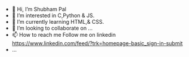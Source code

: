 - 👋 Hi, I’m Shubham Pal
- 👀 I’m interested in C,Python & JS.
- 🌱 I’m currently learning HTML,& CSS.
- 💞️ I’m looking to collaborate on ...
- 📫 How to reach me Follow me on linkedin https://www.linkedin.com/feed/?trk=homepage-basic_sign-in-submit
- ...

<!---
Shubham6394/Shubham6394 is a ✨ special ✨ repository because its `README.md` (this file) appears on your GitHub profile.
You can click the Preview link to take a look at your changes.
--->
